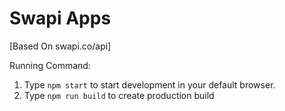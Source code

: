 # Swapi Apps

[Based On swapi.co/api]

Running Command:

1. Type `npm start` to start development in your default browser.
2. Type `npm run build` to create production build